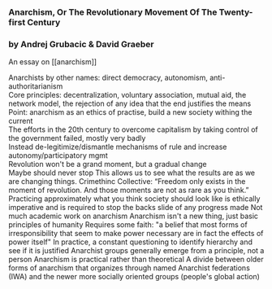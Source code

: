 ### Anarchism, Or The Revolutionary Movement Of The Twenty-first Century   
### by Andrej Grubacic & David Graeber

An essay on [[anarchism]]

Anarchists by other names: direct democracy, autonomism, anti-authoritarianism   
Core principles: decentralization, voluntary association, mutual aid, the network model, the rejection of any idea that the end justifies the means   
Point: anarchism as an ethics of practise, build a new society withing the current   
The efforts in the 20th century to overcome capitalism by taking control of the government failed, mostly very badly   
Instead de-legitimize/dismantle mechanisms of rule and increase autonomy/participatory mgmt   
Revolution won't be a grand moment, but a gradual change   
Maybe should never stop
This allows us to see what the results are as we are changing things. Crimethinc Collective:
“Freedom only exists in the moment of revolution. And those moments are not as rare as you
think.”
Practicing approximately what you think society should look like is ethically imperative and is required to stop the backs slide of any progress made
Not much academic work on anarchism
Anarchism isn't a new thing, just basic principles of humanity
Requires some faith: "a belief that most forms of irresponsibility that seem to
make power necessary are in fact the effects of power itself"
In practice, a constant questioning to identify hierarchy and see if it is justified
Anarchist groups generally emerge from a principle, not a person
Anarchism is practical rather than theoretical
A divide between older forms of anarchism that organizes through named Anarchist federations (IWA) and the newer more socially oriented groups (people's global action)
